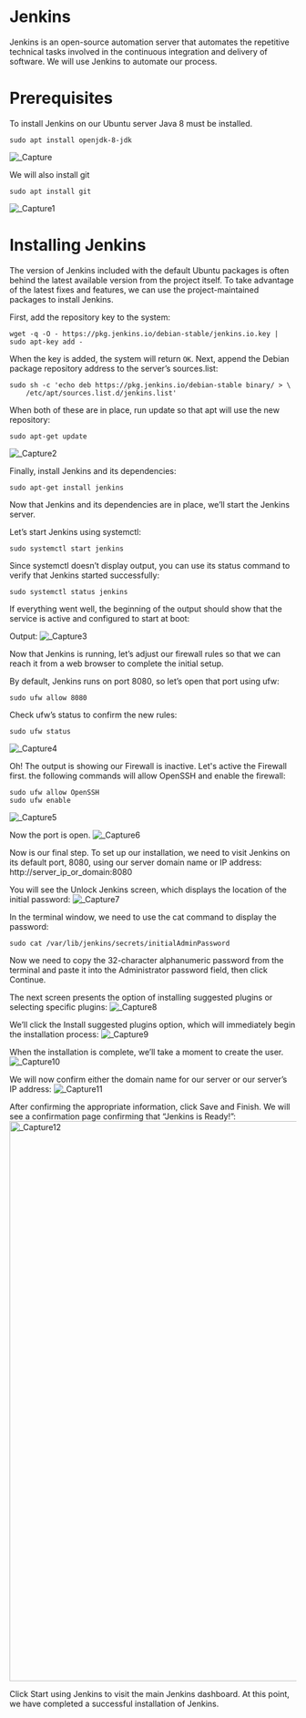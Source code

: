 # Jenkins
Jenkins is an open-source automation server that automates the repetitive technical tasks involved in the continuous integration and delivery of software.
We will use Jenkins to automate our process.

# Prerequisites
To install Jenkins on our Ubuntu server Java 8 must be installed.
```
sudo apt install openjdk-8-jdk
```
![_Capture](https://user-images.githubusercontent.com/35254833/101490751-00b58480-398d-11eb-81fc-96d58258c573.PNG)

We will also install git
```
sudo apt install git
```
![_Capture1](https://user-images.githubusercontent.com/35254833/101490863-2773bb00-398d-11eb-91e9-74630772677b.PNG)

# Installing Jenkins
The version of Jenkins included with the default Ubuntu packages is often behind the latest available version from the project itself. To take advantage of the latest fixes and features, we can use the project-maintained packages to install Jenkins.

First, add the repository key to the system:
```
wget -q -O - https://pkg.jenkins.io/debian-stable/jenkins.io.key | sudo apt-key add -
```
When the key is added, the system will return `OK`. Next, append the Debian package repository address to the server’s sources.list:
```
sudo sh -c 'echo deb https://pkg.jenkins.io/debian-stable binary/ > \
    /etc/apt/sources.list.d/jenkins.list'
```
When both of these are in place, run update so that apt will use the new repository:
```
sudo apt-get update
```
![_Capture2](https://user-images.githubusercontent.com/35254833/101490974-538f3c00-398d-11eb-9d68-076e594abc5f.PNG)

Finally, install Jenkins and its dependencies:
```
sudo apt-get install jenkins
```
Now that Jenkins and its dependencies are in place, we’ll start the Jenkins server.


Let’s start Jenkins using systemctl:
```
sudo systemctl start jenkins
```
Since systemctl doesn’t display output, you can use its status command to verify that Jenkins started successfully:
```
sudo systemctl status jenkins
```
If everything went well, the beginning of the output should show that the service is active and configured to start at boot:

Output:
![_Capture3](https://user-images.githubusercontent.com/35254833/101491849-72420280-398e-11eb-892d-2515ffdc42c7.PNG)


Now that Jenkins is running, let’s adjust our firewall rules so that we can reach it from a web browser to complete the initial setup.

By default, Jenkins runs on port 8080, so let’s open that port using ufw:
```
sudo ufw allow 8080
```
Check ufw’s status to confirm the new rules:
```
sudo ufw status
```
![_Capture4](https://user-images.githubusercontent.com/35254833/101492315-f8f6df80-398e-11eb-89a6-ca125fdb7d98.PNG)

Oh! The output is showing our Firewall is inactive. Let's active the Firewall first.
the following commands will allow OpenSSH and enable the firewall:
```
sudo ufw allow OpenSSH
sudo ufw enable
```
![_Capture5](https://user-images.githubusercontent.com/35254833/101492887-7cb0cc00-398f-11eb-9c45-b3002f89c702.PNG)

Now the port is open.
![_Capture6](https://user-images.githubusercontent.com/35254833/101493178-e5984400-398f-11eb-9ef9-2c2a7abc2e8b.PNG)

Now is our final step. To set up our installation, we need to visit Jenkins on its default port, 8080, using our server domain name or IP address: http://server_ip_or_domain:8080

You will see the Unlock Jenkins screen, which displays the location of the initial password:
![_Capture7](https://user-images.githubusercontent.com/35254833/101493585-77a04c80-3990-11eb-8674-2b63c11fa403.PNG)

In the terminal window, we need to use the cat command to display the password:
```
sudo cat /var/lib/jenkins/secrets/initialAdminPassword
```
Now we need to copy the 32-character alphanumeric password from the terminal and paste it into the Administrator password field, then click Continue.

The next screen presents the option of installing suggested plugins or selecting specific plugins:
![_Capture8](https://user-images.githubusercontent.com/35254833/101495026-34df7400-3992-11eb-939e-605fd5061614.PNG)

We’ll click the Install suggested plugins option, which will immediately begin the installation process:
![_Capture9](https://user-images.githubusercontent.com/35254833/101495086-4b85cb00-3992-11eb-997b-f8c9f7f6ae70.PNG)

When the installation is complete, we’ll take a moment to create the user.
![_Capture10](https://user-images.githubusercontent.com/35254833/101495164-6d7f4d80-3992-11eb-8277-560d44f7f8f5.PNG)

We will now confirm either the domain name for our server or our server’s IP address:
![_Capture11](https://user-images.githubusercontent.com/35254833/101495288-969fde00-3992-11eb-9215-e60a3826c0c8.PNG)

After confirming the appropriate information, click Save and Finish. We will see a confirmation page confirming that “Jenkins is Ready!”:
<img width="983" alt="_Capture12" src="https://user-images.githubusercontent.com/35254833/101495380-b6cf9d00-3992-11eb-8b14-7bb65aafd8a0.PNG">

Click Start using Jenkins to visit the main Jenkins dashboard. At this point, we have completed a successful installation of Jenkins.
